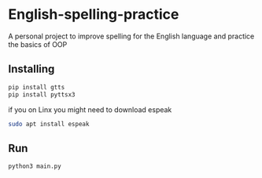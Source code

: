 # English-spelling-practice

A personal project to improve spelling for the English language and practice the basics of OOP


## Installing 
```bash
pip install gtts
pip install pyttsx3

```
if you on Linx you might need to download espeak
```bash
sudo apt install espeak
```

## Run
```bash
python3 main.py
```
